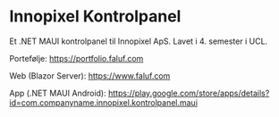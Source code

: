 # Innopixel Kontrolpanel
Et .NET MAUI kontrolpanel til Innopixel ApS. Lavet i 4. semester i UCL.

Portefølje:
https://portfolio.faluf.com

Web (Blazor Server):
https://www.faluf.com

App (.NET MAUI Android):
https://play.google.com/store/apps/details?id=com.companyname.innopixel.kontrolpanel.maui
